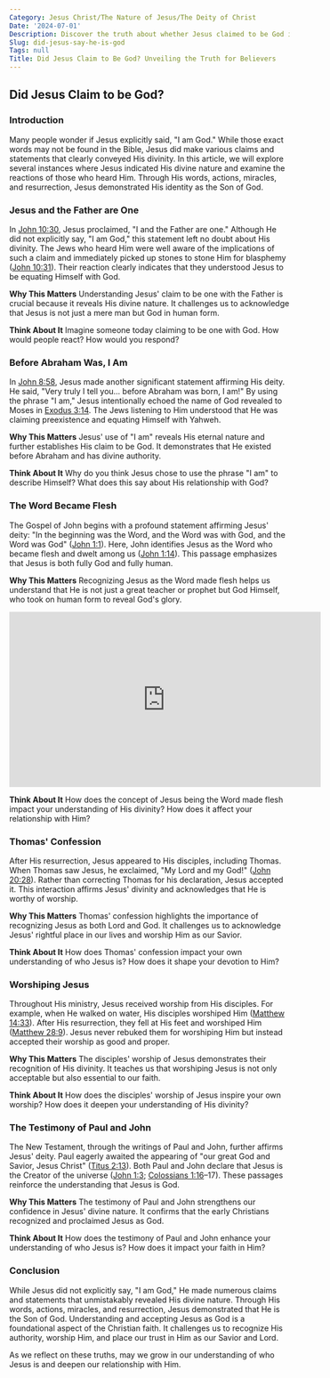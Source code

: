 ```yaml
---
Category: Jesus Christ/The Nature of Jesus/The Deity of Christ
Date: '2024-07-01'
Description: Discover the truth about whether Jesus claimed to be God in this insightful article examining key biblical passages and scholarly interpretations. Explore the evidence and arguments surrounding this important theological question.
Slug: did-jesus-say-he-is-god
Tags: null
Title: Did Jesus Claim to Be God? Unveiling the Truth for Believers
---
```


## Did Jesus Claim to be God?

### Introduction
Many people wonder if Jesus explicitly said, "I am God." While those exact words may not be found in the Bible, Jesus did make various claims and statements that clearly conveyed His divinity. In this article, we will explore several instances where Jesus indicated His divine nature and examine the reactions of those who heard Him. Through His words, actions, miracles, and resurrection, Jesus demonstrated His identity as the Son of God.

### Jesus and the Father are One
In [John 10:30](https://www.bibleref.com/John/10/John-10-30.html), Jesus proclaimed, "I and the Father are one." Although He did not explicitly say, "I am God," this statement left no doubt about His divinity. The Jews who heard Him were well aware of the implications of such a claim and immediately picked up stones to stone Him for blasphemy ([John 10:31](https://www.bibleref.com/John/10/John-10-31.html)). Their reaction clearly indicates that they understood Jesus to be equating Himself with God.

**Why This Matters**
Understanding Jesus' claim to be one with the Father is crucial because it reveals His divine nature. It challenges us to acknowledge that Jesus is not just a mere man but God in human form.

**Think About It**
Imagine someone today claiming to be one with God. How would people react? How would you respond?

### Before Abraham Was, I Am
In [John 8:58](https://www.bibleref.com/John/8/John-8-58.html), Jesus made another significant statement affirming His deity. He said, "Very truly I tell you... before Abraham was born, I am!" By using the phrase "I am," Jesus intentionally echoed the name of God revealed to Moses in [Exodus 3:14](https://www.bibleref.com/Exodus/3/Exodus-3-14.html). The Jews listening to Him understood that He was claiming preexistence and equating Himself with Yahweh.

**Why This Matters**
Jesus' use of "I am" reveals His eternal nature and further establishes His claim to be God. It demonstrates that He existed before Abraham and has divine authority.

**Think About It**
Why do you think Jesus chose to use the phrase "I am" to describe Himself? What does this say about His relationship with God?

### The Word Became Flesh
The Gospel of John begins with a profound statement affirming Jesus' deity: "In the beginning was the Word, and the Word was with God, and the Word was God" ([John 1:1](https://www.bibleref.com/John/1/John-1-1.html)). Here, John identifies Jesus as the Word who became flesh and dwelt among us ([John 1:14](https://www.bibleref.com/John/1/John-1-14.html)). This passage emphasizes that Jesus is both fully God and fully human.

**Why This Matters**
Recognizing Jesus as the Word made flesh helps us understand that He is not just a great teacher or prophet but God Himself, who took on human form to reveal God's glory.


<iframe width="560" height="315" src="https://www.youtube.com/embed/zylfRYiBSr4" frameborder="0" allow="autoplay; encrypted-media" allowfullscreen></iframe>


**Think About It**
How does the concept of Jesus being the Word made flesh impact your understanding of His divinity? How does it affect your relationship with Him?

### Thomas' Confession
After His resurrection, Jesus appeared to His disciples, including Thomas. When Thomas saw Jesus, he exclaimed, "My Lord and my God!" ([John 20:28](https://www.bibleref.com/John/20/John-20-28.html)). Rather than correcting Thomas for his declaration, Jesus accepted it. This interaction affirms Jesus' divinity and acknowledges that He is worthy of worship.

**Why This Matters**
Thomas' confession highlights the importance of recognizing Jesus as both Lord and God. It challenges us to acknowledge Jesus' rightful place in our lives and worship Him as our Savior.

**Think About It**
How does Thomas' confession impact your own understanding of who Jesus is? How does it shape your devotion to Him?

### Worshiping Jesus
Throughout His ministry, Jesus received worship from His disciples. For example, when He walked on water, His disciples worshiped Him ([Matthew 14:33](https://www.bibleref.com/Matthew/14/Matthew-14-33.html)). After His resurrection, they fell at His feet and worshiped Him ([Matthew 28:9](https://www.bibleref.com/Matthew/28/Matthew-28-9.html)). Jesus never rebuked them for worshiping Him but instead accepted their worship as good and proper.

**Why This Matters**
The disciples' worship of Jesus demonstrates their recognition of His divinity. It teaches us that worshiping Jesus is not only acceptable but also essential to our faith.

**Think About It**
How does the disciples' worship of Jesus inspire your own worship? How does it deepen your understanding of His divinity?

### The Testimony of Paul and John
The New Testament, through the writings of Paul and John, further affirms Jesus' deity. Paul eagerly awaited the appearing of "our great God and Savior, Jesus Christ" ([Titus 2:13](https://www.bibleref.com/Titus/2/Titus-2-13.html)). Both Paul and John declare that Jesus is the Creator of the universe ([John 1:3](https://www.bibleref.com/John/1/John-1-3.html); [Colossians 1:16](https://www.bibleref.com/Colossians/1/Colossians-1-16.html)–17). These passages reinforce the understanding that Jesus is God.

**Why This Matters**
The testimony of Paul and John strengthens our confidence in Jesus' divine nature. It confirms that the early Christians recognized and proclaimed Jesus as God.

**Think About It**
How does the testimony of Paul and John enhance your understanding of who Jesus is? How does it impact your faith in Him?

### Conclusion
While Jesus did not explicitly say, "I am God," He made numerous claims and statements that unmistakably revealed His divine nature. Through His words, actions, miracles, and resurrection, Jesus demonstrated that He is the Son of God. Understanding and accepting Jesus as God is a foundational aspect of the Christian faith. It challenges us to recognize His authority, worship Him, and place our trust in Him as our Savior and Lord.

As we reflect on these truths, may we grow in our understanding of who Jesus is and deepen our relationship with Him.